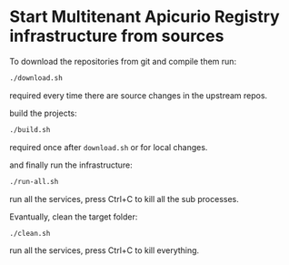 
# Start Multitenant Apicurio Registry infrastructure from sources

To download the repositories from git and compile them run:

```bash
./download.sh
```
required every time there are source changes in the upstream repos.

build the projects:
```bash
./build.sh
```
required once after `download.sh` or for local changes.

and finally run the infrastructure:
```bash
./run-all.sh
```
run all the services, press Ctrl+C to kill all the sub processes.



Evantually, clean the target folder:
```bash
./clean.sh
```
run all the services, press Ctrl+C to kill everything.
